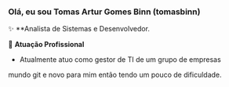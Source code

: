 ### Olá, eu sou Tomas Artur Gomes Binn (tomasbinn) 

✨ **Analista de Sistemas e Desenvolvedor.

🏢 **Atuação Profissional**
- Atualmente atuo como gestor de TI de um grupo de empresas

mundo git e novo para mim então tendo um pouco de dificuldade.